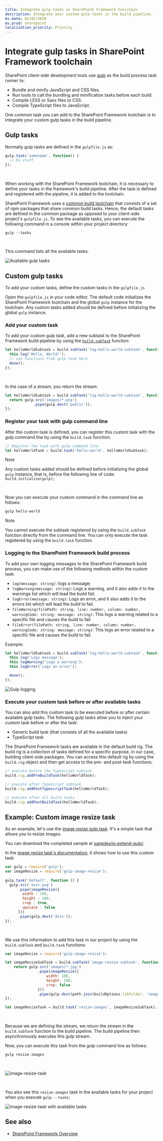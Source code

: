 ```yaml
---
title: Integrate gulp tasks in SharePoint Framework toolchain
description: Integrate your custom gulp tasks in the build pipeline.
ms.date: 02/02/2018
ms.prod: sharepoint
localization_priority: Priority
---
```



# Integrate gulp tasks in SharePoint Framework toolchain

SharePoint client-side development tools use [gulp](http://gulpjs.com/) as the build process task runner to:

* Bundle and minify JavaScript and CSS files.
* Run tools to call the bundling and minification tasks before each build.
* Compile LESS or Sass files to CSS.
* Compile TypeScript files to JavaScript.

One common task you can add to the SharePoint Framework toolchain is to integrate your custom gulp tasks in the build pipeline.

## Gulp tasks
Normally gulp tasks are defined in the `gulpfile.js` as:

```js
gulp.task('somename', function() {
  // Do stuff
});
```

<br/>

When working with the SharePoint Framework toolchain, it is necessary to define your tasks in the framework's build pipeline. After the task is defined and registered with the pipeline, it is added to the toolchain.

SharePoint Framework uses a [common build toolchain](sharepoint-framework-toolchain.md#common-build-tool-packages) that consists of a set of npm packages that share common build tasks. Hence, the default tasks are defined in the common package as opposed to your client-side project's `gulpfile.js`. To see the available tasks, you can execute the following command in a console within your project directory:

```js
gulp --tasks
```

<br/>

This command lists all the available tasks.

![Available gulp tasks](../../images/gulp-tasks-available.png)

## Custom gulp tasks

To add your custom tasks, define the custom tasks in the `gulpfile.js`. 

Open the `gulpfile.js` in your code editor. The default code initializes the SharePoint Framework toolchain and the global `gulp` instance for the toolchain. Any custom tasks added should be defined before initializing the global `gulp` instance.

### Add your custom task

To add your custom gulp task, add a new subtask to the SharePoint Framework build pipeline by using the [`build.subTask`](https://github.com/Microsoft/web-build-tools/blob/master/core-build/gulp-core-build/README.md#defining-a-custom-task) function:

```js
let helloWorldSubtask = build.subTask('log-hello-world-subtask', function(gulp, buildOptions, done) {
  this.log('Hello, World!');   
  // use functions from gulp task here
  done();
});
```

<br/>

In the case of a stream, you return the stream:

```js
let helloWorldSubtask = build.subTask('log-hello-world-subtask', function(gulp, buildOptions, done) {
  return gulp.src('images/*.png')
             .pipe(gulp.dest('public'));
});
```

### Register your task with gulp command line
After the custom task is defined, you can register this custom task with the gulp command line by using the `build.task` function:

```js
// Register the task with gulp command line
let helloWorldTask = build.task('hello-world', helloWorldSubtask);
```

> [!NOTE] 
> Any custom tasks added should be defined before initializing the global `gulp` instance, that is, before the following line of code: `build.initialize(gulp);`

<br/>

Now you can execute your custom command in the command line as follows:

```js
gulp hello-world
```

> [!NOTE] 
> You cannot execute the subtask registered by using the `build.subTask` function directly from the command line. You can only execute the task registered by using the `build.task` function.

### Logging to the SharePoint Framework build process

To add your own logging messages to the SharePoint Framework build process, you can make use of the following methods within the custom task:

- `log(message: string)`: logs a message;
-	`logWarning(message: string)`: Logs a warning, and it also adds it to the warnings list which will lead the build fail;
-	`logError(message: string)`: Logs an error, and it also adds it to the errors list which will lead the build to fail.
-	`fileWarning(filePath: string, line: number, column: number, warningCode: string: message: string)`: This logs a warning related to a specific file and causes the build to fail
-	`fileError(filePath: string, line: number, column: number, warningCode: string: message: string)`: This logs an error related to a specific file and causes the build to fail.

Example:

```javascript
let helloWorldSubtask = build.subTask('log-hello-world-subtask', function(gulp, buildOptions, done) {
  this.log('Logs message'); 
  this.logWarning('Logs a warning'); 
  this.logError('Logs an error'); 

  done();
});
```

![Gulp logging](../../images/gulp-custom-logging.png)

### Execute your custom task before or after available tasks
You can also add this custom task to be executed before or after certain available gulp tasks. The following gulp tasks allow you to inject your custom task before or after the task:

- Generic build task (that consists of all the available tasks)
- TypeScript task

The SharePoint Framework tasks are available in the default build rig. The build rig is a collection of tasks defined for a specific purpose, in our case, building client-side packages. You can access this default rig by using the `build.rig` object and then get access to the pre- and post-task functions:
 
```js
// execute before the TypeScript subtask
build.rig.addPreBuildTask(helloWorldTask);

// execute after TypeScript subtask
build.rig.addPostTypescriptTask(helloWorldTask);

// execute after all build tasks
build.rig.addPostBuildTask(helloWorldTask);
```

## Example: Custom image resize task

As an example, let's use the [image resize gulp task](https://www.npmjs.com/package/gulp-image-resize).  It's a simple task that allows you to resize images.

You can download the completed sample at [samples/js-extend-gulp/](https://aka.ms/spfx-extend-gulp-sample).

In the [image resize task's documentation](https://www.npmjs.com/package/gulp-image-resize#example), it shows how to use this custom task:

```js
var gulp = require('gulp');
var imageResize = require('gulp-image-resize');
 
gulp.task('default', function () {
  gulp.src('test.png')
      .pipe(imageResize({
        width : 100,
        height : 100,
        crop : true,
        upscale : false
      }))
      .pipe(gulp.dest('dist'));
});
```

<br/>

We use this information to add this task in our project by using the `build.subTask` and `build.task` functions:

```js
var imageResize = require('gulp-image-resize');

let imageResizeSubTask = build.subTask('image-resize-subtask', function(gulp, buildOptions, done){
    return gulp.src('images/*.jpg')
               .pipe(imageResize({
                   width: 100,
                   height: 100,
                   crop: false                   
               }))
               .pipe(gulp.dest(path.join(buildOptions.libFolder, 'images')))
});

let imageResizeTask = build.task('resize-images', imageResizeSubTask);
```

<br/>

Because we are defining the stream, we return the stream in the `build.subTask` function to the build pipeline. The build pipeline then asynchronously executes this gulp stream. 

Now, you can execute this task from the gulp command line as follows:

```js
gulp resize-images
```

<br/>

![image-resize-task](../../images/gulp-extend-image-resize-task.png)

<br/>

You also see this `resize-images` task in the available tasks for your project when you execute `gulp --tasks`:

![image-resize-task with available tasks](../../images/gulp-extend-image-resize-available-tasks.png)

## See also

- [SharePoint Framework Overview](../sharepoint-framework-overview.md)




